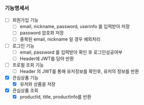 ### 기능명세서
 - [ ] 회원가입 기능
   - [ ] email, nickname, password, userinfo 를 입력받아 저장
   - [ ] password 암호화 저장
   - [ ] 중복된 email, nickname 일 경우 예외처리
 - [ ] 로그인 기능
   - [ ] email, password 를 입력받아 확인 후 로그인성공여부
   - [ ] Header에 JWT를 담아 반환
 - [ ] 프로필 조회 기능
   - [ ] Header 의 JWT를 통해 유저정보를 확인후, 유저의 정보를 반환

 -[x] 관심상품 기능
   -[x] 유저와 상품을 저장
 - [x] 관심상품 조회
   - [x] productId, title, productInfo를 반환